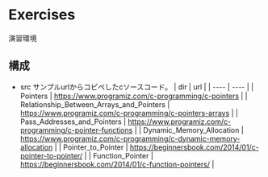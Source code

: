 # Exercises
演習環境


## 構成

- src
サンプルurlからコピペしたcソースコード。
|  dir  |  url  |
| ---- | ---- |
|  Pointers  |  https://www.programiz.com/c-programming/c-pointers  |
|  Relationship_Between_Arrays_and_Pointers  |  https://www.programiz.com/c-programming/c-pointers-arrays  |
|  Pass_Addresses_and_Pointers  |  https://www.programiz.com/c-programming/c-pointer-functions  |
|  Dynamic_Memory_Allocation  |  https://www.programiz.com/c-programming/c-dynamic-memory-allocation  |
|  Pointer_to_Pointer  |  https://beginnersbook.com/2014/01/c-pointer-to-pointer/  |
|  Function_Pointer  |  https://beginnersbook.com/2014/01/c-function-pointers/  |
